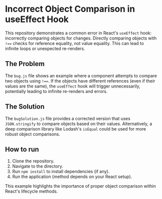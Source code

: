 # Incorrect Object Comparison in useEffect Hook

This repository demonstrates a common error in React's `useEffect` hook: incorrectly comparing objects for changes.  Directly comparing objects with `!==` checks for reference equality, not value equality. This can lead to infinite loops or unexpected re-renders.

## The Problem
The `bug.js` file shows an example where a component attempts to compare two objects using `!==`.  If the objects have different references (even if their values are the same), the `useEffect` hook will trigger unnecessarily, potentially leading to infinite re-renders and errors.

## The Solution
The `bugSolution.js` file provides a corrected version that uses `JSON.stringify` to compare objects based on their values.  Alternatively, a deep comparison library like Lodash's `isEqual` could be used for more robust object comparisons.

## How to run
1. Clone the repository.
2. Navigate to the directory.
3. Run `npm install` to install dependencies (if any).
4. Run the application (method depends on your React setup).

This example highlights the importance of proper object comparison within React's lifecycle methods.